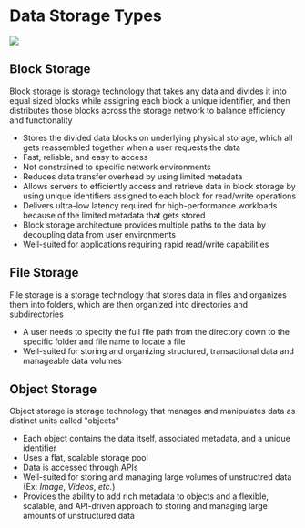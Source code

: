# Data Storage Types

![](https://github.com/JonmarCorpuz/SecondBrain/blob/main/Assets/Data%20Storage%20Types.png)

## Block Storage

Block storage is storage technology that takes any data and divides it into equal sized blocks while assigning each block a unique identifier, and then distributes those blocks across the storage network to balance efficiency and functionality

* Stores the divided data blocks on underlying physical storage, which all gets reassembled together when a user requests the data 
* Fast, reliable, and easy to access
* Not constrained to specific network environments
* Reduces data transfer overhead by using limited metadata
* Allows servers to efficiently access and retrieve data in block storage by using unique identifiers assigned to each block for read/write operations
* Delivers ultra-low latency required for high-performance workloads because of the limited metadata that gets stored
* Block storage architecture provides multiple paths to the data by decoupling data from user environments
* Well-suited for applications requiring rapid read/write capabilities

## File Storage
File storage is a storage technology that stores data in files and organizes them into folders, which are then organized into directories and subdirectories

* A user needs to specify the full file path from the directory down to the specific folder and file name to locate a file
* Well-suited for storing and organizing structured, transactional data and manageable data volumes

## Object Storage

Object storage is storage technology that manages and manipulates data as distinct units called "objects"

* Each object contains the data itself, associated metadata, and a unique identifier
* Uses a flat, scalable storage pool
* Data is accessed through APIs
* Well-suited for storing and managing large volumes of unstructred data (Ex: *Image*, *Videos*, *etc.*)
* Provides the ability to add rich metadata to objects and a flexible, scalable, and API-driven approach to storing and managing large amounts of unstructured data
